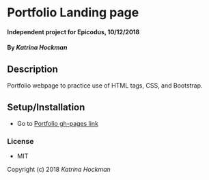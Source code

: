 # Portfolio Landing page

#### Independent project for Epicodus, 10/12/2018

#### By _Katrina Hockman_

## Description

Portfolio webpage to practice use of HTML tags, CSS, and Bootstrap.

## Setup/Installation

* Go to [Portfolio gh-pages link](kmh620.github.io/)



### License

* MIT

Copyright (c) 2018 *Katrina Hockman*
